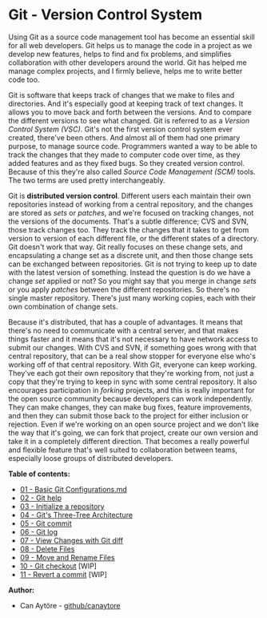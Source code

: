 # Git - Version Control System

Using Git as a source code management tool has become an essential skill for all web developers. Git helps us to manage the code in a project as we develop new features, helps to find and fix problems, and simplifies collaboration with other developers around the world. Git has helped me manage complex projects, and I firmly believe, helps me to write better code too.

Git is software that keeps track of changes that we make to files and directories. And it's especially good at keeping track of text changes. It allows you to move back and forth between the versions. And to compare the different versions to see what changed. Git is referred to as a *Version Control System (VSC)*. Git's not the first version control system ever created, there've been others. And almost all of them had one primary purpose, to manage source code. Programmers wanted a way to be able to track the changes that they made to computer code over time, as they added features and as they fixed bugs. So they created version control. Because of this they're also called *Source Code Management (SCM)* tools. The two terms are used pretty interchangeably.

Git is **distributed version control**. Different users each maintain their own repositories instead of working from a central repository, and the changes are stored as *sets* or *patches*, and we're focused on tracking changes, not the versions of the documents. That's a subtle difference; CVS and SVN, those track changes too. They track the changes that it takes to get from version to version of each different file, or the different states of a directory. Git doesn't work that way. Git really focuses on these change sets, and encapsulating a change set as a discrete unit, and then those change sets can be exchanged between repositories. Git is not trying to keep up to date with the latest version of something. Instead the question is do we have a change *set* applied or not? So you might say that you merge in change *sets* or you apply *patches* between the different repositories. So there's no single master repository. There's just many working copies, each with their own combination of change sets. 

Because it's distributed, that has a couple of advantages. It means that there's no need to communicate with a central server, and that makes things faster and it means that it's not necessary to have network access to submit our changes. With CVS and SVN, if something goes wrong with that central repository, that can be a real show stopper for everyone else who's working off of that central repository. With Git, everyone can keep working. They've each got their own repository that they're working from, not just a copy that they're trying to keep in sync with some central repository. It also encourages participation in *forking* projects, and this is really important for the open source community because developers can work independently. They can make changes, they can make bug fixes, feature improvements, and then they can submit those back to the project for either inclusion or rejection. Even if we're working on an open source project and we don't like the way that it's going, we can fork that project, create our own version and take it in a completely different direction. That becomes a really powerful and flexible feature that's well suited to collaboration between teams, especially loose groups of distributed developers.

**Table of contents:**
- [01 - Basic Git Configurations.md](01-git%20config.md)
- [02 - Git help](02-git%20help.md)
- [03 - Initialize a repository](03-git%20init.md)
- [04 - Git's Three-Tree Architecture](04-three-tree%20architecture.md)
- [05 - Git commit](05-git%20commit.md)
- [06 - Git log](06-git%20log.md)
- [07 - View Changes with Git diff](07-git%20diff.md)
- [08 - Delete Files](08-git%20rm.md)
- [09 - Move and Rename Files](09-git%20mv.md)
- [10 - Git checkout](10-git%20checkout.md) [WIP]
- [11 - Revert a commit](11-git%20revert.md) [WIP]

**Author:**
- Can Aytöre - [github/canaytore](https://github.com/canaytore)
